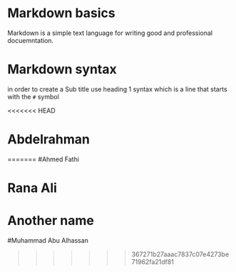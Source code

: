 # Markdown basics

Markdown is a simple text language for writing good and professional docuemntation.

# Markdown syntax

in order to create a Sub title use heading 1 syntax which is a line that starts with the `#` symbol


<<<<<<< HEAD
# Abdelrahman
=======
#Ahmed Fathi


# Rana Ali

# Another name

#Muhammad Abu Alhassan

>>>>>>> 367271b27aaac7837c07e4273be71962fa21df81
